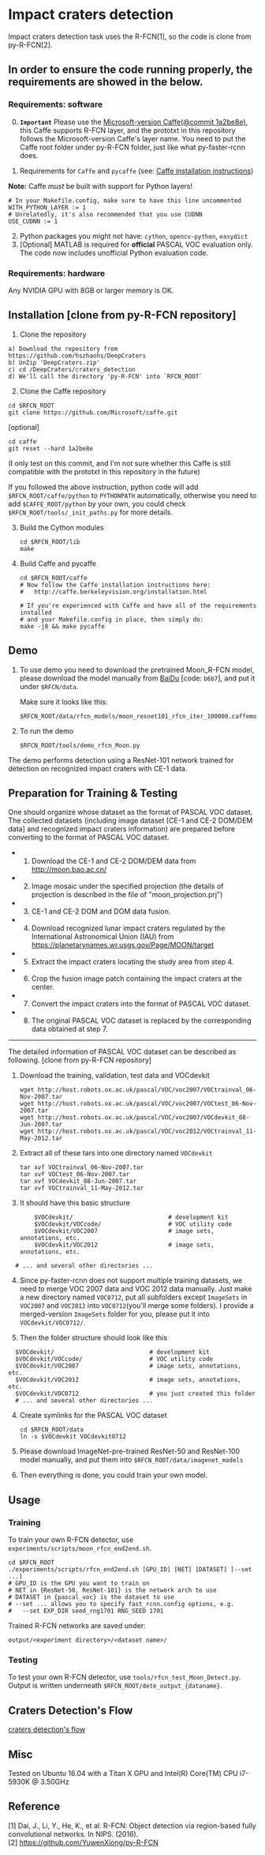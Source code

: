 # Impact craters detection  
Impact craters detection task uses the R-FCN[1], so the code is clone from py-R-FCN[2].

##  In order to ensure the code running properly, the requirements are showed in the below.
### Requirements: software

0. **`Important`** Please use the [Microsoft-version Caffe(@commit 1a2be8e)](https://github.com/Microsoft/caffe/tree/1a2be8ecf9ba318d516d79187845e90ac6e73197), this Caffe supports R-FCN layer, and the prototxt in this repository follows the Microsoft-version Caffe's layer name. You need to put the Caffe root folder under py-R-FCN folder, just like what py-faster-rcnn does.

1. Requirements for `Caffe` and `pycaffe` (see: [Caffe installation instructions](http://caffe.berkeleyvision.org/installation.html))

  **Note:** Caffe *must* be built with support for Python layers!

  ```make
  # In your Makefile.config, make sure to have this line uncommented
  WITH_PYTHON_LAYER := 1
  # Unrelatedly, it's also recommended that you use CUDNN
  USE_CUDNN := 1
  ```
2. Python packages you might not have: `cython`, `opencv-python`, `easydict`
3. [Optional] MATLAB is required for **official** PASCAL VOC evaluation only. The code now includes unofficial Python evaluation code.

### Requirements: hardware

Any NVIDIA GPU with 8GB or larger memory is OK.


## Installation [clone from py-R-FCN repository]
1. Clone the repository  
  ```Shell
  a) Download the repository from https://github.com/hszhaohs/DeepCraters
  b) UnZip 'DeepCraters.zip'
  c) cd /DeepCraters/craters_detection
  d) We'll call the directory 'py-R-FCN' into `RFCN_ROOT`
  ```

2. Clone the Caffe repository
  ```Shell
  cd $RFCN_ROOT
  git clone https://github.com/Microsoft/caffe.git
  ```
  [optional] 
  ```Shell
  cd caffe
  git reset --hard 1a2be8e
  ```
  (I only test on this commit, and I'm not sure whether this Caffe is still compatible with the prototxt in this repository in the future)

  If you followed the above instruction, python code will add `$RFCN_ROOT/caffe/python` to `PYTHONPATH` automatically, otherwise you need to add `$CAFFE_ROOT/python` by your own, you could check `$RFCN_ROOT/tools/_init_paths.py` for more details.

3. Build the Cython modules
    ```Shell
    cd $RFCN_ROOT/lib
    make
    ```

4. Build Caffe and pycaffe
    ```Shell
    cd $RFCN_ROOT/caffe
    # Now follow the Caffe installation instructions here:
    #   http://caffe.berkeleyvision.org/installation.html

    # If you're experienced with Caffe and have all of the requirements installed
    # and your Makefile.config in place, then simply do:
    make -j8 && make pycaffe
   ```


## Demo
1.  To use demo you need to download the pretrained Moon_R-FCN model, please download the model manually from [BaiDu](https://pan.baidu.com/s/1YHmuXvYL29kEH3GhKVbQww) [code: `b6b7`], and put it under `$RFCN/data`. 

    Make sure it looks like this:
    ```Shell
    $RFCN_ROOT/data/rfcn_models/moon_resnet101_rfcn_iter_100000.caffemodel
    ```

2.  To run the demo
  
    ```Shell
    $RFCN_ROOT/tools/demo_rfcn_Moon.py
    ```
    

  The demo performs detection using a ResNet-101 network trained for detection on recognized impact craters with CE-1 data.


## Preparation for Training & Testing
One should organize whose dataset as the format of PASCAL VOC dataset.
The collected datasets (including image dataset [CE-1 and CE-2 DOM/DEM data] and recognized impact craters information) are prepared before converting to the format of PASCAL VOC dataset.
* 1. Download the CE-1 and CE-2 DOM/DEM data from <http://moon.bao.ac.cn/>
* 2. Image mosaic under the specified projection (the details of projection is described in the file of "moon_projection.prj")
* 3. CE-1 and CE-2 DOM and DOM data fusion.
* 4. Download recognized lunar impact craters regulated by the International Astronomical Union (IAU) from <https://planetarynames.wr.usgs.gov/Page/MOON/target>
* 5. Extract the impact craters locating the study area from step 4.
* 6. Crop the fusion image patch containing the impact craters at the center.
* 7. Convert the impact craters into the format of PASCAL VOC dataset.
* 8. The original PASCAL VOC dataset is replaced by the corresponding data obtained at step 7.

-------------

The detailed information of PASCAL VOC dataset can be described as following. [clone from py-R-FCN repository]

1. Download the training, validation, test data and VOCdevkit

	```Shell
	wget http://host.robots.ox.ac.uk/pascal/VOC/voc2007/VOCtrainval_06-Nov-2007.tar
	wget http://host.robots.ox.ac.uk/pascal/VOC/voc2007/VOCtest_06-Nov-2007.tar
	wget http://host.robots.ox.ac.uk/pascal/VOC/voc2007/VOCdevkit_08-Jun-2007.tar
	wget http://host.robots.ox.ac.uk/pascal/VOC/voc2012/VOCtrainval_11-May-2012.tar
	```

2. Extract all of these tars into one directory named `VOCdevkit`

	```Shell
	tar xvf VOCtrainval_06-Nov-2007.tar
	tar xvf VOCtest_06-Nov-2007.tar
	tar xvf VOCdevkit_08-Jun-2007.tar
	tar xvf VOCtrainval_11-May-2012.tar
	```

3. It should have this basic structure

	```Shell
    	$VOCdevkit/                           # development kit
    	$VOCdevkit/VOCcode/                   # VOC utility code
    	$VOCdevkit/VOC2007                    # image sets, annotations, etc.
    	$VOCdevkit/VOC2012                    # image sets, annotations, etc.
   ```
  ```
  	# ... and several other directories ...
  ```

4. Since py-faster-rcnn does not support multiple training datasets, we need to merge VOC 2007 data and VOC 2012 data manually. Just make a new directory named `VOC0712`, put all subfolders except `ImageSets` in `VOC2007` and `VOC2012` into `VOC0712`(you'll merge some folders). I provide a merged-version `ImageSets` folder for you, please put it into `VOCdevkit/VOC0712/`.

5. Then the folder structure should look like this
  ```Shell
  	$VOCdevkit/                           # development kit
  	$VOCdevkit/VOCcode/                   # VOC utility code
  	$VOCdevkit/VOC2007                    # image sets, annotations, etc.
  	$VOCdevkit/VOC2012                    # image sets, annotations, etc.
  	$VOCdevkit/VOC0712                    # you just created this folder
  	# ... and several other directories ...
  ```

4. Create symlinks for the PASCAL VOC dataset

	```Shell
    cd $RFCN_ROOT/data
    ln -s $VOCdevkit VOCdevkit0712
   ```

5.  Please download ImageNet-pre-trained ResNet-50 and ResNet-100 model manually, and put them into `$RFCN_ROOT/data/imagenet_models`
6.  Then everything is done, you could train your own model.


## Usage

### Training
To train your own R-FCN detector, use `experiments/scripts/moon_rfcn_end2end.sh`.

```Shell
cd $RFCN_ROOT
./experiments/scripts/rfcn_end2end.sh [GPU_ID] [NET] [DATASET] [--set ...]
# GPU_ID is the GPU you want to train on
# NET in {ResNet-50, ResNet-101} is the network arch to use
# DATASET in {pascal_voc} is the dataset to use
# --set ... allows you to specify fast_rcnn.config options, e.g.
#   --set EXP_DIR seed_rng1701 RNG_SEED 1701
```

Trained R-FCN networks are saved under:
```
output/<experiment directory>/<dataset name>/
```

### Testing
To test your own R-FCN detector, use `tools/rfcn_test_Moon_Detect.py`.  
Output is written underneath `$RFCN_ROOT/dete_output_{dataname}`.


## Craters Detection's Flow
[craters detection's flow](https://github.com/hszhaohs/DeepCraters/blob/master/craters_detection/craters_detection.png)

## Misc

Tested on Ubuntu 16.04 with a Titan X GPU and Intel(R) Core(TM) CPU i7-5930K @ 3.50GHz

## Reference
[1] Dai, J., Li, Y., He, K., et al. R-FCN: Object detection via region-based fully convolutional networks. In NIPS. (2016).  
[2] <https://github.com/YuwenXiong/py-R-FCN>
